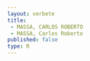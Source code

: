```yaml
---
layout: verbete
title:
 - MASSA, CARLOS ROBERTO
 - MASSA, Carlos Roberto
published: false
type: R
---
```


